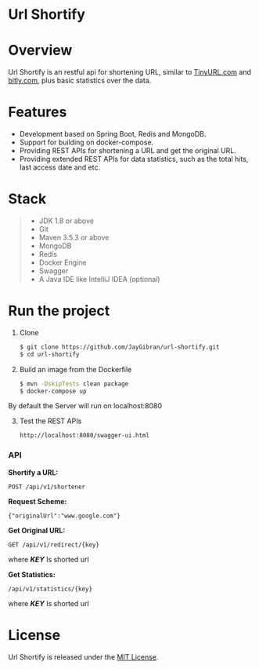# Url Shortify

# Overview
Url Shortify is an restful api for shortening URL,
similar to [TinyURL.com][tinyurl] and [bitly.com][bitly], plus basic statistics over the data.

# Features
- Development based on Spring Boot, Redis and MongoDB.
- Support for building on docker-compose.
- Providing REST APIs for shortening a URL and get the original URL.
- Providing extended REST APIs for data statistics, such as the total hits, last access date and etc.

# Stack 
  >  * JDK 1.8 or above
  >  * Git
  >  * Maven 3.5.3 or above
  >  * MongoDB
  >  * Redis
  >  * Docker Engine
  >  * Swagger
  >  * A Java IDE like IntelliJ IDEA (optional)
 
 # Run the project
  1. Clone
     ```bash
     $ git clone https://github.com/JayGibran/url-shortify.git
     $ cd url-shortify
     ```
     
  2. Build an image from the Dockerfile
     ```bash
     $ mvn -DskipTests clean package
     $ docker-compose up
     ```
   By default the Server will run on localhost:8080
  
  3. Test the REST APIs
     ```
     http://localhost:8080/swagger-ui.html
     ```

### API

**Shortify a URL:**

```
POST /api/v1/shortener
```
**Request Scheme:**
```
{"originalUrl":"www.google.com"}
```

**Get Original URL:**
```
GET /api/v1/redirect/{key}
```
where ***KEY*** Is shorted url 

**Get Statistics:**

```
/api/v1/statistics/{key}
```

where ***KEY*** Is shorted url 

# License
Url Shortify is released under the [MIT License](https://github.com/JayGibran/url-shortify/blob/master/LICENSE).

[tinyurl]:https://tinyurl.com/
[bitly]:https://bitly.com
